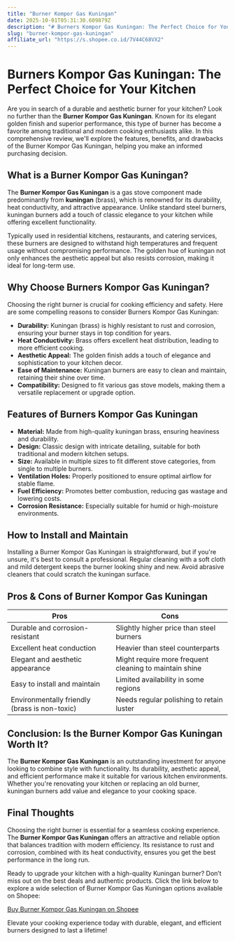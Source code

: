 ```yaml
---
title: "Burner Kompor Gas Kuningan"
date: 2025-10-01T05:31:30.609879Z
description: "# Burners Kompor Gas Kuningan: The Perfect Choice for Your Kitchen..."
slug: "burner-kompor-gas-kuningan"
affiliate_url: "https://s.shopee.co.id/7V44C68VX2"
---
```

# Burners Kompor Gas Kuningan: The Perfect Choice for Your Kitchen

Are you in search of a durable and aesthetic burner for your kitchen? Look no further than the **Burner Kompor Gas Kuningan**. Known for its elegant golden finish and superior performance, this type of burner has become a favorite among traditional and modern cooking enthusiasts alike. In this comprehensive review, we'll explore the features, benefits, and drawbacks of the Burner Kompor Gas Kuningan, helping you make an informed purchasing decision.

## What is a Burner Kompor Gas Kuningan?

The **Burner Kompor Gas Kuningan** is a gas stove component made predominantly from **kuningan** (brass), which is renowned for its durability, heat conductivity, and attractive appearance. Unlike standard steel burners, kuningan burners add a touch of classic elegance to your kitchen while offering excellent functionality.

Typically used in residential kitchens, restaurants, and catering services, these burners are designed to withstand high temperatures and frequent usage without compromising performance. The golden hue of kuningan not only enhances the aesthetic appeal but also resists corrosion, making it ideal for long-term use.

## Why Choose Burners Kompor Gas Kuningan?

Choosing the right burner is crucial for cooking efficiency and safety. Here are some compelling reasons to consider Burners Kompor Gas Kuningan:

- **Durability:** Kuningan (brass) is highly resistant to rust and corrosion, ensuring your burner stays in top condition for years.
- **Heat Conductivity:** Brass offers excellent heat distribution, leading to more efficient cooking.
- **Aesthetic Appeal:** The golden finish adds a touch of elegance and sophistication to your kitchen decor.
- **Ease of Maintenance:** Kuningan burners are easy to clean and maintain, retaining their shine over time.
- **Compatibility:** Designed to fit various gas stove models, making them a versatile replacement or upgrade option.

## Features of Burners Kompor Gas Kuningan

- **Material:** Made from high-quality kuningan brass, ensuring heaviness and durability.
- **Design:** Classic design with intricate detailing, suitable for both traditional and modern kitchen setups.
- **Size:** Available in multiple sizes to fit different stove categories, from single to multiple burners.
- **Ventilation Holes:** Properly positioned to ensure optimal airflow for stable flame.
- **Fuel Efficiency:** Promotes better combustion, reducing gas wastage and lowering costs.
- **Corrosion Resistance:** Especially suitable for humid or high-moisture environments.

## How to Install and Maintain

Installing a Burner Kompor Gas Kuningan is straightforward, but if you're unsure, it's best to consult a professional. Regular cleaning with a soft cloth and mild detergent keeps the burner looking shiny and new. Avoid abrasive cleaners that could scratch the kuningan surface.

## Pros & Cons of Burner Kompor Gas Kuningan

| **Pros**                                  | **Cons**                                 |
|------------------------------------------|------------------------------------------|
| Durable and corrosion-resistant        | Slightly higher price than steel burners |
| Excellent heat conduction               | Heavier than steel counterparts        |
| Elegant and aesthetic appearance        | Might require more frequent cleaning to maintain shine |
| Easy to install and maintain            | Limited availability in some regions  |
| Environmentally friendly (brass is non-toxic) | Needs regular polishing to retain luster |

## Conclusion: Is the Burner Kompor Gas Kuningan Worth It?

The **Burner Kompor Gas Kuningan** is an outstanding investment for anyone looking to combine style with functionality. Its durability, aesthetic appeal, and efficient performance make it suitable for various kitchen environments. Whether you're renovating your kitchen or replacing an old burner, kuningan burners add value and elegance to your cooking space.

## Final Thoughts

Choosing the right burner is essential for a seamless cooking experience. The **Burner Kompor Gas Kuningan** offers an attractive and reliable option that balances tradition with modern efficiency. Its resistance to rust and corrosion, combined with its heat conductivity, ensures you get the best performance in the long run.

Ready to upgrade your kitchen with a high-quality Kuningan burner? Don’t miss out on the best deals and authentic products. Click the link below to explore a wide selection of Burner Kompor Gas Kuningan options available on Shopee:

[Buy Burner Kompor Gas Kuningan on Shopee](https://s.shopee.co.id/7V44C68VX2)

Elevate your cooking experience today with durable, elegant, and efficient burners designed to last a lifetime!